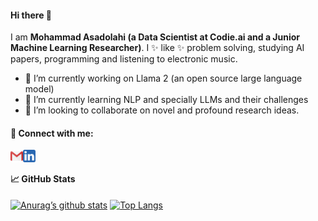 #### Hi there 👋


I am **Mohammad Asadolahi (a Data Scientist at Codie.ai and a Junior Machine Learning Researcher)**. I ✨ like ✨  problem solving, studying AI papers, programming and listening to electronic music.

- 🔭 I’m currently working on Llama 2 (an open source large language model)
- 🌱 I’m currently learning NLP and specially LLMs and their challenges
- 👯 I’m looking to collaborate on novel and profound research ideas.


#### 🤝 Connect with me:
<a href="mailto:Mohammad.E.Asadolahi@gmail.com/"><img align="left" src="https://raw.githubusercontent.com/MohammadAsadolahi/MohammadAsadolahi/main/socialnetworkicons/Gmail.png" alt="Mohammad Asadolahi | Gmail" width="20px"/></a>
<a href="https://www.linkedin.com/in/mohammadasadolahi/"><img align="left" src="https://raw.githubusercontent.com/MohammadAsadolahi/MohammadAsadolahi/main/socialnetworkicons/Linkedin.png" alt="Mohammad Asadolahi | LinkedIn" width="20px"/></a>
</br>

#### 📈 GitHub Stats 
[![Anurag’s github stats](https://github-readme-stats.vercel.app/api?username=MohammadAsadolahi)](https://github.com/MohammadAsadolahi)
[![Top Langs](https://github-readme-stats.vercel.app/api/top-langs/?username=MohammadAsadolahi&layout=compact)](https://github.com/MohammadAsadolahi)
